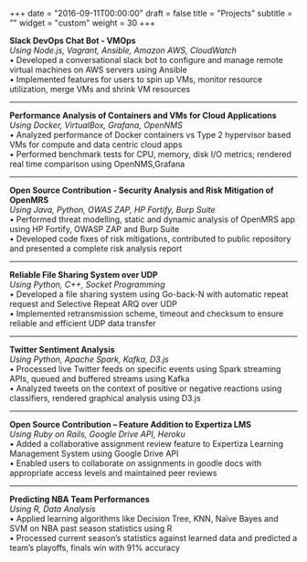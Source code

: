 +++
date = "2016-09-11T00:00:00"
draft = false
title = "Projects"
subtitle = ""
widget = "custom"
weight = 30
+++

**Slack DevOps Chat Bot - VMOps**  
_Using Node.js, Vagrant, Ansible, Amazon AWS, CloudWatch_  
• Developed a conversational slack bot to configure and manage remote virtual machines on AWS servers using Ansible  
• Implemented features for users to spin up VMs, monitor resource utilization, merge VMs and shrink VM resources  

---

**Performance Analysis of Containers and VMs for Cloud Applications**  
_Using Docker, VirtualBox, Grafana, OpenNMS_  
• Analyzed performance of Docker containers vs Type 2 hypervisor based VMs for compute and data centric cloud apps  
• Performed benchmark tests for CPU, memory, disk I/O metrics; rendered real time comparison using OpenNMS,Grafana
  
---

**Open Source Contribution - Security Analysis and Risk Mitigation of OpenMRS**  
_Using Java, Python, OWAS ZAP, HP Fortify, Burp Suite_  
• Performed threat modelling, static and dynamic analysis of OpenMRS app using HP Fortify, OWASP ZAP and Burp Suite  
• Developed code fixes of risk mitigations, contributed to public repository and presented a complete risk analysis report  

---

**Reliable File Sharing System over UDP**  
_Using Python, C++, Socket Programming_  
• Developed a file sharing system using Go-back-N with automatic repeat request and Selective Repeat ARQ over UDP  
• Implemented retransmission scheme, timeout and checksum to ensure reliable and efficient UDP data transfer  

---

**Twitter Sentiment Analysis**  
_Using Python, Apache Spark, Kafka, D3.js_  
• Processed live Twitter feeds on specific events using Spark streaming APIs, queued and buffered streams using Kafka  
• Analyzed tweets on the context of positive or negative reactions using classifiers, rendered graphical analysis using D3.js  

---

**Open Source Contribution – Feature Addition to Expertiza LMS**   
_Using Ruby on Rails, Google Drive API, Heroku_  
• Added a collaborative assignment review feature to Expertiza Learning Management System using Google Drive API  
• Enabled users to collaborate on assignments in goodle docs with appropriate access levels and maintained peer reviews   

---

**Predicting NBA Team Performances**  
_Using R, Data Analysis_  
• Applied learning algorithms like Decision Tree, KNN, Naïve Bayes and SVM on NBA past season statistics using R  
• Processed current season’s statistics against learned data and predicted a team’s playoffs, finals win with 91% accuracy  

